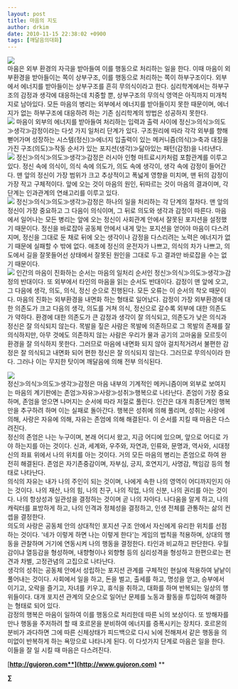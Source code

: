 ```yaml
---
layout: post
title: 마음의 지도
author: drkim
date: 2010-11-15 22:38:02 +0900
tags: [깨달음의대화]
---
```

  
  
  
  
  
  
![](/files/attach/images/198/310/127/25.JPG)  
 마음은 외부 환경의 자극을 받아들여 이를 행동으로 처리하는 일을 한다. 이때 마음이 외부환경을 받아들이는 쪽이 상부구조, 이를 행동으로 처리하는 쪽이 하부구조이다. 외부에서 에너지를 받아들이는 상부구조를 흔히 무의식이라고 한다. 심리학계에서는 하부구조의 감정과 생각에 대응하는데 치중할 뿐, 상부구조의 무의식 영역은 아직까지 미개척지로 남아있다. 모든 마음의 병리는 외부에서 에너지를 받아들이지 못한 때문이며, 에너지가 없는 하부구조에 대응하려 하는 기존 심리학계의 방법은 성공하지 못한다.    
 ![](http://gujoron.com/xe//files/attach/images/198/310/127/26.jpg) 마음이 외부의 에너지를 받아들여 처리하는 입력과 출력 사이에 정신≫의식≫의도≫생각≫감정이라는 다섯 가지 일처리 단계가 있다. 구조원리에 따라 각각 외부를 향해 뻗어가며 성장하는 시스템(정신)≫에너지 입출력이 있는 메커니즘(의식)≫축과 대칭을 가진 구조(의도)≫작동 순서가 있는 포지션(생각)≫닮아있는 패턴(감정)을 나타낸다.    
 ![](/files/attach/images/198/310/127/27.JPG) 정신≫의식≫의도≫생각≫감정은 러시아 인형 마트료시카처럼 포함관계를 이루고 있다. 정신 속에 의식이, 의식 속에 의도가, 의도 속에 생각이, 생각 속에 감정이 들어간다. 맨 앞의 정신이 가장 범위가 크고 추상적이고 폭넓게 영향을 미치며, 맨 뒤의 감정이 가장 작고 구체적이다. 앞에 오는 것이 마음의 원인, 뒤따르는 것이 마음의 결과이며, 각 단계는 인과관계의 연쇄고리를 이루고 있다.    
 ![](/files/attach/images/198/310/127/28.JPG) 정신≫의식≫의도≫생각≫감정은 하나의 일을 처리하는 각 단계의 절차다. 맨 앞의 정신이 가장 중요하고 그 다음이 의식이며, 그 뒤로 의도와 생각과 감정이 따른다. 마음에서 일어나는 모든 병리는 앞에 오는 정신이 사회관계 안에서 잘못된 포지션을 설정했기 때문이다. 정신을 바로잡아 공동체 안에서 내게 맞는 포지션을 얻어야 마음이 다스려지며, 정신을 그대로 둔 채로 뒤에 오는 생각이나 감정을 다스리려는 노력은 에너지가 없기 때문에 실패할 수 밖에 없다. 애초에 정신의 운전자가 나쁘고, 의식의 차가 나쁘고, 의도에서 길을 잘못들어선 상태에서 잘못된 원인을 그대로 두고 결과만 바로잡을 수는 없기 때문이다.    
 ![](http://gujoron.com/xe//files/attach/images/198/310/127/29.jpg)  인간의 마음이 진화하는 순서는 마음의 일처리 순서인 정신≫의식≫의도≫생각≫감정의 반대이다. 또 외부에서 타인의 마음을 읽는 순서도 반대이다. 감정이 맨 앞에 오고, 그 다음에 생각, 의도, 의식, 정신 순으로 진행된다. 모든 오류는 이 순서의 착오 때문이다. 마음의 진화는 외부환경을 내면화 하는 형태로 일어났다. 감정이 가장 외부환경에 대한 의존도가 크고 다음의 생각, 의도를 거쳐 의식, 정신으로 갈수록 외부에 대한 의존도가 약하다. 환경에 대한 의존도가 큰 감정과 생각이 잘 의식되고, 의존도가 낮은 의식과 정신은 잘 의식되지 않는다. 목발을 짚은 사람은 목발에 의존하므로 그 목발의 존재를 잘 의식하지만, 아무 것에도 의존하지 않는 사람은 우리가 물과 공기의 고마움을 모르듯이 환경을 잘 의식하지 못한다. 그러므로 마음에 내면화 되지 않아 걸치적거려서 불편한 감정은 잘 의식되고 내면화 되어 편한 정신은 잘 의식되지 않는다. 그러므로 무의식이라 한다. 그러나 이는 무지한 탓이며 깨달음에 의해 전부 의식된다.    
   
![](/files/attach/images/198/310/127/30.JPG)   
  정신≫의식≫의도≫생각≫감정은 마음 내부의 기계적인 메커니즘이며 외부로 보여지는 마음의 계기판에는 존엄≫자유≫사랑≫성취≫행복으로 나타난다. 존엄이 가장 중요하며, 존엄을 얻으면 나머지는 순서에 따라 저절로 풀린다. 인간은 대개 최종단계인 행복만을 추구하려 하며 이는 실패로 돌아간다. 행복은 성취에 의해 풀리며, 성취는 사랑에 의해, 사랑은 자유에 의해, 자유는 존엄에 의해 해결된다. 이 순서를 지킬 때 마음은 다스려진다.    
 정신의 존엄은 나는 누구이며, 본래 어디서 왔고, 지금 어디에 있으며, 앞으로 어디로 가야 하는지를 아는 것이다. 신과, 세계와, 우주와, 자연과, 인류와, 문명과, 역사와, 시대정신의 좌표 위에서 나의 위치를 아는 것이다. 거의 모든 마음의 병리는 존엄으로 하여 완전히 해결된다. 존엄은 자기존중감이며, 자부심, 긍지, 호연지기, 사명감, 책임감 등의 형태로 나타난다.   
 의식의 자유는 내가 나의 주인이 되는 것이며, 나에게 속한 나의 영역이 어디까지인지 아는 것이다. 나의 재산, 나의 힘, 나의 친구, 나의 직업, 나의 신분, 나의 권리를 아는 것이다. 나의 항상성과 일관성을 결정하는 것이며 곧 나의 자아다. 나다움을 알게 하고, 나의 캐릭터를 표방하게 하고, 나의 인격과 정체성을 결정하고, 인생 전체를 관통하는 삶의 컨셉을 결정한다.    
 의도의 사랑은 공동체 안의 상대적인 포지션 구조 안에서 자신에게 유리한 위치를 선점하는 것이다. '네가 이렇게 하면 나는 이렇게 한다'는 게임의 법칙을 적용하며, 상대의 행동을 관찰하며 거기에 연동시켜 나의 행동을 결정한다. 타인과 비교하고 판단한다. 우월감이냐 열등감을 형성하며, 내향형이나 외향형 등의 심리성격을 형성하고 한편으로는 편견과 차별, 고정관념의 고집으로 나타난다.   
 생각의 성취는 공동체 안에서 성립하는 포지션 관계를 구체적인 현실에 적용하여 낱낱이 풀어내는 것이다. 사회에서 일을 하고, 돈을 벌고, 출세를 하고, 명성을 얻고, 승부에서 이기고, 오락을 즐기고, 자녀를 키우고, 휴식을 취하고, 대화를 하며 반복되는 일상의 행위들이다. 대개 포지션 관계의 모순으로 일어난 문제를 노동과 활동을 투입하여 해결하는 형태로 되어 있다.    
 감정의 행복은 마음이 일하여 이를 행동으로 처리한데 따른 뇌의 보상이다. 또 방해자를 만나 행동을 주저하려 할 때 호르몬을 분비하여 에너지를 증폭시키는 장치다. 호르몬의 분비가 과다하면 그에 따른 신체상태가 피드백으로 다시 뇌에 전해져서 같은 행동을 의미없이 반복하게 하는 욕망으로 나타나게 된다. 이 다섯가지 단계로 마음은 일을 한다. 이들을 잘 일 시킬 때 마음은 다스려진다.    
 









[**http://gujoron.com**](http://www.gujoron.com)** 
**

**∑**